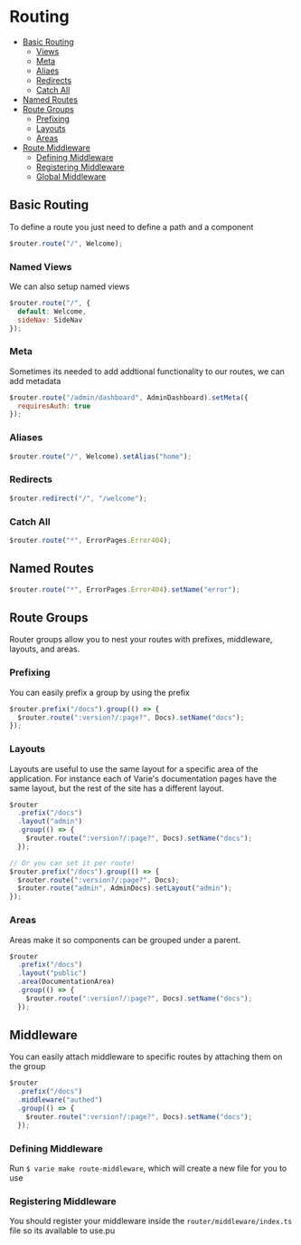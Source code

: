 # Routing

- [Basic Routing](#basic-routing)
  - [Views](#views)
  - [Meta](#meta)
  - [Aliaes](#aliases)
  - [Redirects](#redirects)
  - [Catch All](#catch-alls)
- [Named Routes](#named-routes)
- [Route Groups](#route-groups)
  - [Prefixing](#prefixing)
  - [Layouts](#layouts)
  - [Areas](#areas)
- [Route Middleware](#middleware)
  - [Defining Middleware](#defining-middleware)
  - [Registering Middleware](#registering-middleware)
  - [Global Middleware](#global-middleware)

## Basic Routing

To define a route you just need to define a path and a component

```js
$router.route("/", Welcome);
```

### Named Views

We can also setup named views

```js
$router.route("/", {
  default: Welcome,
  sideNav: SideNav
});
```

### Meta

Sometimes its needed to add addtional functionality to our routes, we can add metadata

```js
$router.route("/admin/dashboard", AdminDashboard).setMeta({
  requiresAuth: true
});
```

### Aliases

```js
$router.route("/", Welcome).setAlias("home");
```

### Redirects

```js
$router.redirect("/", "/welcome");
```

### Catch All

```js
$router.route("*", ErrorPages.Error404);
```

## Named Routes

```js
$router.route("*", ErrorPages.Error404).setName("error");
```

## Route Groups

Router groups allow you to nest your routes with prefixes, middleware, layouts, and areas.

### Prefixing

You can easily prefix a group by using the prefix

```js
$router.prefix("/docs").group(() => {
  $router.route(":version?/:page?", Docs).setName("docs");
});
```

### Layouts

Layouts are useful to use the same layout for a specific area of the application. For instance each of Varie's documentation pages have the same layout, but the rest of the site has a different layout.

```js
$router
  .prefix("/docs")
  .layout("admin")
  .group(() => {
    $router.route(":version?/:page?", Docs).setName("docs");
  });

// Or you can set it per route!
$router.prefix("/docs").group(() => {
  $router.route(":version?/:page?", Docs);
  $router.route("admin", AdminDocs).setLayout("admin");
});
```

### Areas

Areas make it so components can be grouped under a parent.

```js
$router
  .prefix("/docs")
  .layout("public")
  .area(DocumentationArea)
  .group(() => {
    $router.route(":version?/:page?", Docs).setName("docs");
  });
```

## Middleware

You can easily attach middleware to specific routes by attaching them on the group

```js
$router
  .prefix("/docs")
  .middleware("authed")
  .group(() => {
    $router.route(":version?/:page?", Docs).setName("docs");
  });
```

### Defining Middleware

Run `$ varie make route-middleware`, which will create a new file for you to use

### Registering Middleware

You should register your middleware inside the `router/middleware/index.ts` file so its available to use.pu
